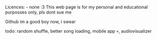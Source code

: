 Licences: - none :3
This web page is for my personal and educational purposses only, pls dont sue me

Github im a good boy now, i swear

todo: random shuffle, better song loading, mobile app 💀, audiovisualizer
